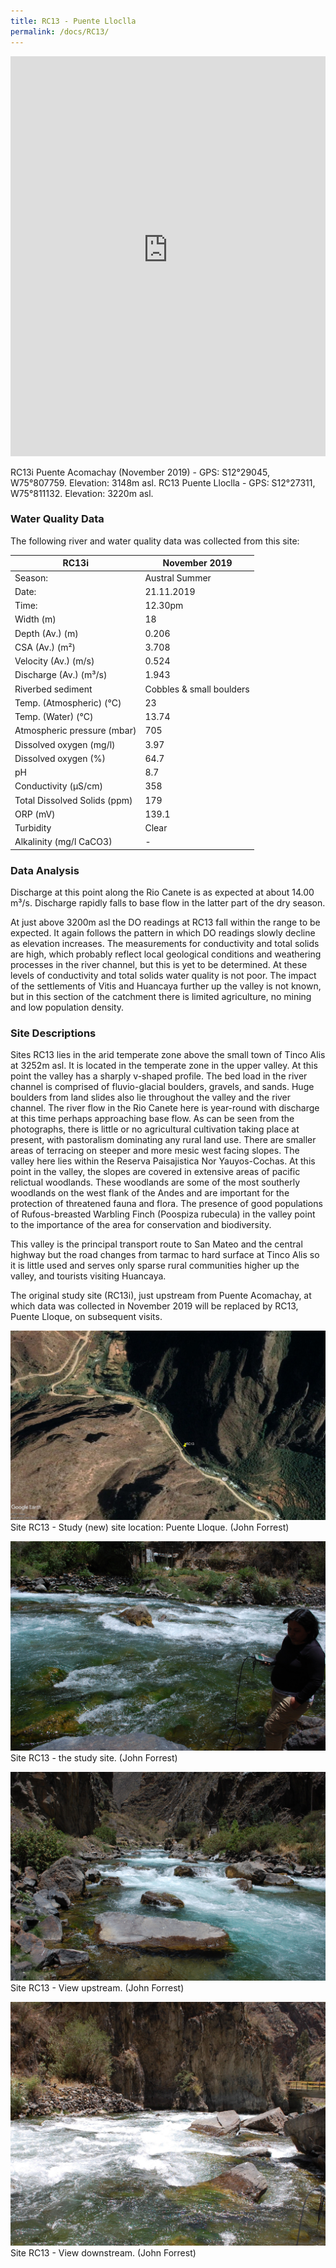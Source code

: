 ```yaml
---
title: RC13 - Puente Lloclla
permalink: /docs/RC13/
---
```


<iframe width="100%" height="640" allowfullscreen style="border-style:none;" src="https://cavep-undc-hosting.netlify.com/sites/RC13i/app-files/"></iframe>

RC13i Puente Acomachay (November 2019) - GPS: S12°29045, W75°807759.  Elevation: 3148m asl.
RC13 Puente Lloclla - GPS: S12°27311, W75°811132.  Elevation: 3220m asl.

### Water Quality Data

The following river and water quality data was collected from this site:

| RC13i                        | November 2019            |
|------------------------------|--------------------------|
| Season:                      | Austral Summer           |
| Date:                        | 21.11.2019               |
| Time:                        | 12.30pm                  |
| Width (m)                    | 18                       |
| Depth (Av.) (m)              | 0.206                    |
| CSA (Av.) (m²)               | 3.708                    |
| Velocity (Av.) (m/s)         | 0.524                    |
| Discharge (Av.) (m³/s)       | 1.943                    |
| Riverbed sediment            | Cobbles & small boulders | 
| Temp. (Atmospheric) (°C)     | 23                       |
| Temp. (Water) (°C)           | 13.74                    |
| Atmospheric pressure (mbar)  | 705                      | 
| Dissolved oxygen (mg/l)      | 3.97                     | 
| Dissolved oxygen (%)         | 64.7                     | 
| pH                           | 8.7                      | 
| Conductivity (µS/cm)         | 358                      | 
| Total Dissolved Solids (ppm) | 179                      | 
| ORP (mV)                     | 139.1                    | 
| Turbidity                    | Clear                    | 
| Alkalinity (mg/l CaCO3)      |   -                      |

### Data Analysis
Discharge at this point along the Rio Canete is as expected at about 14.00 m³/s. Discharge rapidly falls to base flow in the latter part of the dry season.  

At just above 3200m asl the DO readings at RC13 fall within the range to be expected. It again follows the pattern in which DO readings slowly decline as elevation increases. The measurements for conductivity and total solids are high, which probably reflect local geological conditions and weathering processes in the river channel, but this is yet to be determined. At these levels of conductivity and total solids water quality is not poor. The impact of the settlements of Vitis and Huancaya further up the valley is not known, but in this section of the catchment there is limited agriculture, no mining and low population density.   

### Site Descriptions
Sites RC13 lies in the arid temperate zone above the small town of Tinco Alis at 3252m asl. It is located in the temperate zone in the upper valley. At this point the valley has a sharply v-shaped profile. The bed load in the river channel is comprised of fluvio-glacial boulders, gravels, and sands. Huge boulders from land slides also lie throughout the valley and the river channel. The river flow in the Rio Canete here is year-round with discharge at this time perhaps approaching base flow. As can be seen from the photographs, there is little or no agricultural cultivation taking place at present, with pastoralism dominating any rural land use. There are smaller areas of terracing on steeper and more mesic west facing slopes. The valley here lies within the Reserva Paisajistica Nor Yauyos-Cochas. At this point in the valley, the slopes are covered in extensive areas of pacific relictual woodlands. These woodlands are some of the most southerly woodlands on the west flank of the Andes and are important for the protection of threatened fauna and flora. The presence of good populations of Rufous-breasted Warbling Finch (Poospiza rubecula) in the valley point to the importance of the area for conservation and biodiversity. 

This valley is the principal transport route to San Mateo and the central highway but the road changes from tarmac to hard surface at Tinco Alis so it is little used and serves only sparse rural communities higher up the valley, and tourists visiting Huancaya. 

The original study site (RC13i), just upstream from Puente Acomachay, at which data was collected in November 2019 will be replaced by RC13, Puente Lloque, on subsequent visits.



![RC13 View upstream](/assets/SiteDescriptions/RC13/RC13PuenteLloque.jpg)
Site RC13 - Study (new) site location: Puente Lloque. (John Forrest)


![Site RC13 - the study site. (John Forrest)](/assets/SiteDescriptions/RC13/RC13Studysite.JPG)
Site RC13 - the study site. (John Forrest)


![RC13 View upstream](/assets/SiteDescriptions/RC13/RC13Viewupstream.JPG)
Site RC13 - View upstream. (John Forrest)


![RC13 View downstream](/assets/SiteDescriptions/RC13/RC13Viewdownstream.jpg)
Site RC13 - View downstream. (John Forrest)

